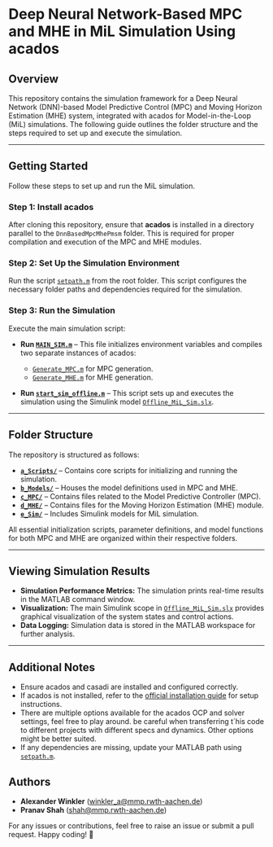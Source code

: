 # Deep Neural Network-Based MPC and MHE in MiL Simulation Using acados

## Overview
This repository contains the simulation framework for a Deep Neural Network (DNN)-based Model Predictive Control (MPC) and Moving Horizon Estimation (MHE) system, integrated with acados for Model-in-the-Loop (MiL) simulations. The following guide outlines the folder structure and the steps required to set up and execute the simulation.

---

## Getting Started
Follow these steps to set up and run the MiL simulation.

### **Step 1: Install acados**
After cloning this repository, ensure that **acados** is installed in a directory parallel to the `DnnBasedMpcMhePmsm` folder. This is required for proper compilation and execution of the MPC and MHE modules.

### **Step 2: Set Up the Simulation Environment**
Run the script [`setpath.m`](https://git-ce.rwth-aachen.de/alexander.winkler/dnnbasedmpcmhepmsm/-/blob/main/setpath.m?ref_type=heads) from the root folder. This script configures the necessary folder paths and dependencies required for the simulation.

### **Step 3: Run the Simulation**
Execute the main simulation script:

- **Run [`MAIN_SIM.m`](https://git-ce.rwth-aachen.de/alexander.winkler/dnnbasedmpcmhepmsm/-/blob/main/a_Scripts/MAIN_SIM.m?ref_type=heads)** – This file initializes environment variables and compiles two separate instances of acados:
  - [`Generate_MPC.m`](https://git-ce.rwth-aachen.de/alexander.winkler/dnnbasedmpcmhepmsm/-/blob/main/a_Scripts/Generate_MPC.m?ref_type=heads) for MPC generation.
  - [`Generate_MHE.m`](https://git-ce.rwth-aachen.de/alexander.winkler/dnnbasedmpcmhepmsm/-/blob/main/a_Scripts/Generate_MHE.m?ref_type=heads) for MHE generation.

- **Run [`start_sim_offline.m`](https://git-ce.rwth-aachen.de/alexander.winkler/dnnbasedmpcmhepmsm/-/blob/main/a_Scripts/start_sim_offline.m?ref_type=heads)** – This script sets up and executes the simulation using the Simulink model [`Offline_MiL_Sim.slx`](https://git-ce.rwth-aachen.de/alexander.winkler/dnnbasedmpcmhepmsm/-/blob/main/e_Sim/Offline_MiL_Sim.slx).

---

## Folder Structure
The repository is structured as follows:

- [**`a_Scripts/`**](https://git-ce.rwth-aachen.de/alexander.winkler/dnnbasedmpcmhepmsm/-/tree/main/a_Scripts?ref_type=heads) – Contains core scripts for initializing and running the simulation.
- [**`b_Models/`**](https://git-ce.rwth-aachen.de/alexander.winkler/dnnbasedmpcmhepmsm/-/tree/main/b_model?ref_type=heads) – Houses the model definitions used in MPC and MHE.
- [**`c_MPC/`**](https://git-ce.rwth-aachen.de/alexander.winkler/dnnbasedmpcmhepmsm/-/tree/main/c_MPC?ref_type=heads) – Contains files related to the Model Predictive Controller (MPC).
- [**`d_MHE/`**](https://git-ce.rwth-aachen.de/alexander.winkler/dnnbasedmpcmhepmsm/-/tree/main/d_MHE?ref_type=heads) – Contains files for the Moving Horizon Estimation (MHE) module.
- [**`e_Sim/`**](https://git-ce.rwth-aachen.de/alexander.winkler/dnnbasedmpcmhepmsm/-/tree/main/e_Sim?ref_type=heads) – Includes Simulink models for MiL simulation.

All essential initialization scripts, parameter definitions, and model functions for both MPC and MHE are organized within their respective folders.

---

## Viewing Simulation Results

- **Simulation Performance Metrics:** The simulation prints real-time results in the MATLAB command window.
- **Visualization:** The main Simulink scope in [`Offline_MiL_Sim.slx`](https://git-ce.rwth-aachen.de/alexander.winkler/dnnbasedmpcmhepmsm/-/blob/main/e_Sim/Offline_MiL_Sim.slx) provides graphical visualization of the system states and control actions.
- **Data Logging:** Simulation data is stored in the MATLAB workspace for further analysis.

---

## Additional Notes
- Ensure acados and casadi are installed and configured correctly.
- If acados is not installed, refer to the [official installation guide](https://github.com/acados/acados) for setup instructions.
- There are multiple options available for the acados OCP and solver settings, feel free to play around. be careful when transferring t´his code to different projects with different specs and dynamics. Other options might be better suited.
- If any dependencies are missing, update your MATLAB path using [`setpath.m`](https://git-ce.rwth-aachen.de/alexander.winkler/dnnbasedmpcmhepmsm/-/blob/main/setpath.m?ref_type=heads).

## Authors
- **Alexander Winkler** (winkler_a@mmp.rwth-aachen.de)
- **Pranav Shah** (shah@mmp.rwth-aachen.de)

For any issues or contributions, feel free to raise an issue or submit a pull request.
Happy coding! 🚀